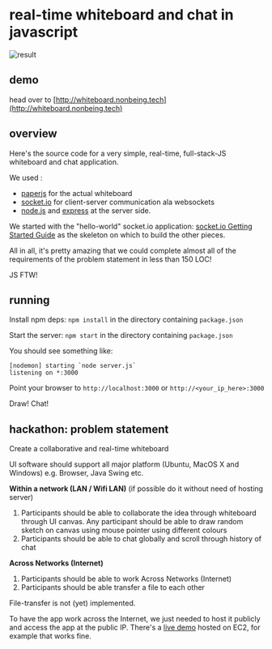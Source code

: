 # real-time whiteboard and chat in javascript

![result](http://i.imgur.com/ugpyKYA.png)

## demo
head over to [http://whiteboard.nonbeing.tech](http://whiteboard.nonbeing.tech)

## overview
Here's the source code for a very simple, real-time, full-stack-JS whiteboard and chat application.

We used :
- [paperjs](http://paperjs.org/) for the actual whiteboard
- [socket.io](http://socket.io) for client-server communication ala websockets
- [node.js](http://nodejs.org/en) and [express](http://expressjs.com/) at the server side.

We started with the "hello-world" socket.io application:
[socket.io Getting Started Guide](http://socket.io/get-started/chat/) as the skeleton on which to build the other pieces.

All in all, it's pretty amazing that we could complete almost all of the requirements of the problem statement in less than 150 LOC!

JS FTW!

## running
Install npm deps: `npm install` in the directory containing `package.json`

Start the server: `npm start` in the directory containing `package.json`

You should see something like:

```shell
[nodemon] starting `node server.js`
listening on *:3000
```

Point your browser to `http://localhost:3000` or `http://<your_ip_here>:3000`

Draw! Chat!

## hackathon: problem statement
Create a collaborative and real-time whiteboard

UI software should support all major platform (Ubuntu, MacOS X and Windows)
e.g. Browser, Java Swing etc.

**Within a network (LAN / Wifi LAN)**
(if possible do it without need of hosting server)

1. Participants should be able to collaborate the idea through whiteboard through UI canvas. Any participant should be able to draw random sketch on canvas using mouse pointer using different colours
1. Participants should be able to chat globally and scroll through history of chat

**Across Networks (Internet)**

1. Participants should be able to work Across Networks (Internet)
1. Participants should be able transfer a file to each other

File-transfer is not (yet) implemented. 

To have the app work across the Internet, we just needed to host it publicly and access the app at the public IP. There's a [live demo](http://whiteboard.nonbeing.tech) hosted on EC2, for example that works fine.

